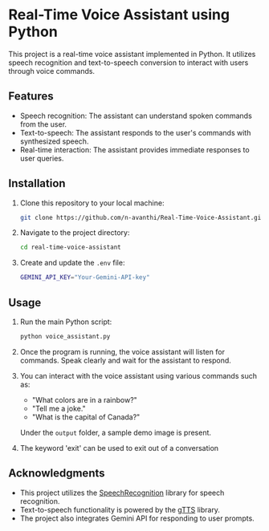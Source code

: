 # Real-Time Voice Assistant using Python

This project is a real-time voice assistant implemented in Python. It utilizes speech recognition and text-to-speech conversion to interact with users through voice commands.

## Features

- Speech recognition: The assistant can understand spoken commands from the user.
- Text-to-speech: The assistant responds to the user's commands with synthesized speech.
- Real-time interaction: The assistant provides immediate responses to user queries.

## Installation

1. Clone this repository to your local machine:

    ```bash
    git clone https://github.com/n-avanthi/Real-Time-Voice-Assistant.git
    ```

2. Navigate to the project directory:

    ```bash
    cd real-time-voice-assistant
    ```

3. Create and update the `.env` file:

    ```bash
    GEMINI_API_KEY="Your-Gemini-API-key"
    ```

## Usage

1. Run the main Python script:

    ```bash
    python voice_assistant.py
    ```

2. Once the program is running, the voice assistant will listen for commands. Speak clearly and wait for the assistant to respond.

3. You can interact with the voice assistant using various commands such as:
   - "What colors are in a rainbow?"
   - "Tell me a joke."
   - "What is the capital of Canada?"
     
   Under the `output` folder, a sample demo image is present.
4. The keyword 'exit' can be used to exit out of a conversation 

## Acknowledgments

- This project utilizes the [SpeechRecognition](https://pypi.org/project/SpeechRecognition/) library for speech recognition.
- Text-to-speech functionality is powered by the [gTTS](https://pypi.org/project/gTTS/) library.
- The project also integrates Gemini API for responding to user prompts.
